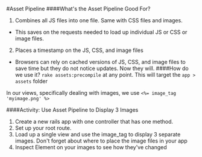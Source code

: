 #Asset Pipeline
####What's the Asset Pipeline Good For?
1. Combines all JS files into one file. Same with CSS files and images.
  - This saves on the requests needed to load up individual JS or CSS or image files.
2. Places a timestamp on the JS, CSS, and image files
  - Browsers can rely on cached versions of JS, CSS, and image files to save time but they do not notice updates.  Now they will.
####How do we use it?
`rake assets:precompile` at any point.  This will target the `app > assets` folder

In our views, specifically dealing with images, we use `<%= image_tag 'myimage.png' %>`

####Activity: Use Asset Pipeline to Display 3 Images
1. Create a new rails app with one controller that has one method.
2. Set up your root route.
3. Load up a single view and use the image_tag to display 3 separate images. Don't forget about where to place the image files in your app
4. Inspect Element on your images to see how they've changed

